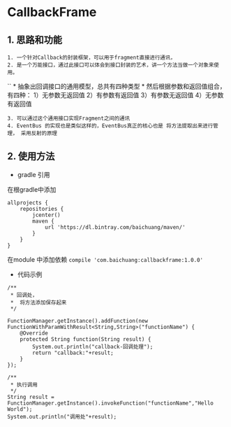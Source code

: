 # CallbackFrame

## 1. 思路和功能

    1. 一个针对Callback的封装框架，可以用于fragment直接进行通讯，
    2. 是一个万能接口，通过此接口可以体会到接口封装的艺术，讲一个方法当做一个对象来使用。
``
     * 抽象出回调接口的通用模型，总共有四种类型
     * 然后根据参数和返回值组合，有四种：
     1）无参数无返回值
     2）有参数有返回值
     3）有参数无返回值
     4）无参数有返回值

    3. 可以通过这个通用接口实现Fragment之间的通讯
    4. EventBus 的实现也是类似这样的，EventBus真正的核心也是 将方法提取出来进行管理， 采用反射的原理
## 2. 使用方法
 
* gradle 引用

在根gradle中添加
```
allprojects {
    repositories {
        jcenter()
        maven {
            url 'https://dl.bintray.com/baichuang/maven/'
        }
    }
}
```
在module 中添加依赖
`compile 'com.baichuang:callbackframe:1.0.0'`
   

* 代码示例
```
/**
 * 回调处，
 *  将方法添加保存起来
 */

FunctionManager.getInstance().addFunction(new FunctionWithParamWithResult<String,String>("functionName") {
    @Override
    protected String function(String result) {
        System.out.println("callback-回调处理");
        return "callback:"+result;
    }
});

/**
 * 执行调用
 */
String result = FunctionManager.getInstance().invokeFunction("functionName","Hello World");
System.out.println("调用处"+result);
```
   